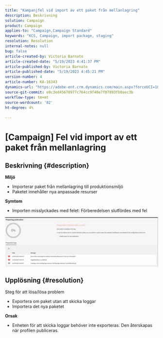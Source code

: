 ```yaml
---
title: "Kampanjfel vid import av ett paket från mellanlagring"
description: Beskrivning
solution: Campaign
product: Campaign
applies-to: "Campaign,Campaign Standard"
keywords: "KCS, Campaign, import package, staging"
resolution: Resolution
internal-notes: null
bug: false
article-created-by: Victoria Barnato
article-created-date: "5/19/2023 4:41:37 PM"
article-published-by: Victoria Barnato
article-published-date: "5/19/2023 4:45:21 PM"
version-number: 4
article-number: KA-16343
dynamics-url: "https://adobe-ent.crm.dynamics.com/main.aspx?forceUCI=1&pagetype=entityrecord&etn=knowledgearticle&id=3a456c02-64f6-ed11-8848-6045bd0065b6"
source-git-commit: e0c3ed45670977c764cc9f48e7f07893fb0aec3b
workflow-type: tm+mt
source-wordcount: '82'
ht-degree: 4%

---
```


# [Campaign] Fel vid import av ett paket från mellanlagring

## Beskrivning {#description}

<b>Miljö</b>
- Importerar paket från mellanlagring till produktionsmiljö
- Paketet innehåller nya anpassade resurser

<b>Symtom</b>
- Importen misslyckades med felet: Förberedelsen slutfördes med fel


![](assets/___3b456c02-64f6-ed11-8848-6045bd0065b6___.jpeg)




## Upplösning {#resolution}

Steg för att lösa/lösa problem
- Exportera om paket utan att skicka loggar
- Importera det nya paketet

<b>Orsak</b>
- Enheten för att skicka loggar behöver inte exporteras. Den återskapas när profilen publiceras.



